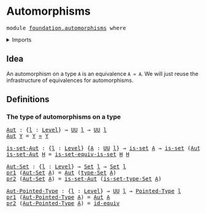 # Automorphisms

<pre class="Agda"><a id="26" class="Keyword">module</a> <a id="33" href="foundation.automorphisms.html" class="Module">foundation.automorphisms</a> <a id="58" class="Keyword">where</a>
</pre>
<details><summary>Imports</summary>

<pre class="Agda"><a id="114" class="Keyword">open</a> <a id="119" class="Keyword">import</a> <a id="126" href="foundation.dependent-pair-types.html" class="Module">foundation.dependent-pair-types</a>
<a id="158" class="Keyword">open</a> <a id="163" class="Keyword">import</a> <a id="170" href="foundation.sets.html" class="Module">foundation.sets</a>
<a id="186" class="Keyword">open</a> <a id="191" class="Keyword">import</a> <a id="198" href="foundation.universe-levels.html" class="Module">foundation.universe-levels</a>

<a id="226" class="Keyword">open</a> <a id="231" class="Keyword">import</a> <a id="238" href="foundation-core.equivalences.html" class="Module">foundation-core.equivalences</a>

<a id="268" class="Keyword">open</a> <a id="273" class="Keyword">import</a> <a id="280" href="structured-types.pointed-types.html" class="Module">structured-types.pointed-types</a>
</pre>
</details>

## Idea

An automorphism on a type `A` is an equivalence `A ≃ A`. We will just reuse the
infrastructure of equivalences for automorphisms.

## Definitions

### The type of automorphisms on a type

<pre class="Agda"><a id="Aut"></a><a id="533" href="foundation.automorphisms.html#533" class="Function">Aut</a> <a id="537" class="Symbol">:</a> <a id="539" class="Symbol">{</a><a id="540" href="foundation.automorphisms.html#540" class="Bound">l</a> <a id="542" class="Symbol">:</a> <a id="544" href="Agda.Primitive.html#742" class="Postulate">Level</a><a id="549" class="Symbol">}</a> <a id="551" class="Symbol">→</a> <a id="553" href="Agda.Primitive.html#388" class="Primitive">UU</a> <a id="556" href="foundation.automorphisms.html#540" class="Bound">l</a> <a id="558" class="Symbol">→</a> <a id="560" href="Agda.Primitive.html#388" class="Primitive">UU</a> <a id="563" href="foundation.automorphisms.html#540" class="Bound">l</a>
<a id="565" href="foundation.automorphisms.html#533" class="Function">Aut</a> <a id="569" href="foundation.automorphisms.html#569" class="Bound">Y</a> <a id="571" class="Symbol">=</a> <a id="573" href="foundation.automorphisms.html#569" class="Bound">Y</a> <a id="575" href="foundation-core.equivalences.html#2669" class="Function Operator">≃</a> <a id="577" href="foundation.automorphisms.html#569" class="Bound">Y</a>

<a id="is-set-Aut"></a><a id="580" href="foundation.automorphisms.html#580" class="Function">is-set-Aut</a> <a id="591" class="Symbol">:</a> <a id="593" class="Symbol">{</a><a id="594" href="foundation.automorphisms.html#594" class="Bound">l</a> <a id="596" class="Symbol">:</a> <a id="598" href="Agda.Primitive.html#742" class="Postulate">Level</a><a id="603" class="Symbol">}</a> <a id="605" class="Symbol">{</a><a id="606" href="foundation.automorphisms.html#606" class="Bound">A</a> <a id="608" class="Symbol">:</a> <a id="610" href="Agda.Primitive.html#388" class="Primitive">UU</a> <a id="613" href="foundation.automorphisms.html#594" class="Bound">l</a><a id="614" class="Symbol">}</a> <a id="616" class="Symbol">→</a> <a id="618" href="foundation-core.sets.html#614" class="Function">is-set</a> <a id="625" href="foundation.automorphisms.html#606" class="Bound">A</a> <a id="627" class="Symbol">→</a> <a id="629" href="foundation-core.sets.html#614" class="Function">is-set</a> <a id="636" class="Symbol">(</a><a id="637" href="foundation.automorphisms.html#533" class="Function">Aut</a> <a id="641" href="foundation.automorphisms.html#606" class="Bound">A</a><a id="642" class="Symbol">)</a>
<a id="644" href="foundation.automorphisms.html#580" class="Function">is-set-Aut</a> <a id="655" href="foundation.automorphisms.html#655" class="Bound">H</a> <a id="657" class="Symbol">=</a> <a id="659" href="foundation.sets.html#4578" class="Function">is-set-equiv-is-set</a> <a id="679" href="foundation.automorphisms.html#655" class="Bound">H</a> <a id="681" href="foundation.automorphisms.html#655" class="Bound">H</a>

<a id="Aut-Set"></a><a id="684" href="foundation.automorphisms.html#684" class="Function">Aut-Set</a> <a id="692" class="Symbol">:</a> <a id="694" class="Symbol">{</a><a id="695" href="foundation.automorphisms.html#695" class="Bound">l</a> <a id="697" class="Symbol">:</a> <a id="699" href="Agda.Primitive.html#742" class="Postulate">Level</a><a id="704" class="Symbol">}</a> <a id="706" class="Symbol">→</a> <a id="708" href="foundation-core.sets.html#689" class="Function">Set</a> <a id="712" href="foundation.automorphisms.html#695" class="Bound">l</a> <a id="714" class="Symbol">→</a> <a id="716" href="foundation-core.sets.html#689" class="Function">Set</a> <a id="720" href="foundation.automorphisms.html#695" class="Bound">l</a>
<a id="722" href="foundation.dependent-pair-types.html#603" class="Field">pr1</a> <a id="726" class="Symbol">(</a><a id="727" href="foundation.automorphisms.html#684" class="Function">Aut-Set</a> <a id="735" href="foundation.automorphisms.html#735" class="Bound">A</a><a id="736" class="Symbol">)</a> <a id="738" class="Symbol">=</a> <a id="740" href="foundation.automorphisms.html#533" class="Function">Aut</a> <a id="744" class="Symbol">(</a><a id="745" href="foundation-core.sets.html#792" class="Function">type-Set</a> <a id="754" href="foundation.automorphisms.html#735" class="Bound">A</a><a id="755" class="Symbol">)</a>
<a id="757" href="foundation.dependent-pair-types.html#615" class="Field">pr2</a> <a id="761" class="Symbol">(</a><a id="762" href="foundation.automorphisms.html#684" class="Function">Aut-Set</a> <a id="770" href="foundation.automorphisms.html#770" class="Bound">A</a><a id="771" class="Symbol">)</a> <a id="773" class="Symbol">=</a> <a id="775" href="foundation.automorphisms.html#580" class="Function">is-set-Aut</a> <a id="786" class="Symbol">(</a><a id="787" href="foundation-core.sets.html#843" class="Function">is-set-type-Set</a> <a id="803" href="foundation.automorphisms.html#770" class="Bound">A</a><a id="804" class="Symbol">)</a>

<a id="Aut-Pointed-Type"></a><a id="807" href="foundation.automorphisms.html#807" class="Function">Aut-Pointed-Type</a> <a id="824" class="Symbol">:</a> <a id="826" class="Symbol">{</a><a id="827" href="foundation.automorphisms.html#827" class="Bound">l</a> <a id="829" class="Symbol">:</a> <a id="831" href="Agda.Primitive.html#742" class="Postulate">Level</a><a id="836" class="Symbol">}</a> <a id="838" class="Symbol">→</a> <a id="840" href="Agda.Primitive.html#388" class="Primitive">UU</a> <a id="843" href="foundation.automorphisms.html#827" class="Bound">l</a> <a id="845" class="Symbol">→</a> <a id="847" href="structured-types.pointed-types.html#355" class="Function">Pointed-Type</a> <a id="860" href="foundation.automorphisms.html#827" class="Bound">l</a>
<a id="862" href="foundation.dependent-pair-types.html#603" class="Field">pr1</a> <a id="866" class="Symbol">(</a><a id="867" href="foundation.automorphisms.html#807" class="Function">Aut-Pointed-Type</a> <a id="884" href="foundation.automorphisms.html#884" class="Bound">A</a><a id="885" class="Symbol">)</a> <a id="887" class="Symbol">=</a> <a id="889" href="foundation.automorphisms.html#533" class="Function">Aut</a> <a id="893" href="foundation.automorphisms.html#884" class="Bound">A</a>
<a id="895" href="foundation.dependent-pair-types.html#615" class="Field">pr2</a> <a id="899" class="Symbol">(</a><a id="900" href="foundation.automorphisms.html#807" class="Function">Aut-Pointed-Type</a> <a id="917" href="foundation.automorphisms.html#917" class="Bound">A</a><a id="918" class="Symbol">)</a> <a id="920" class="Symbol">=</a> <a id="922" href="foundation-core.equivalences.html#4037" class="Function">id-equiv</a>
</pre>